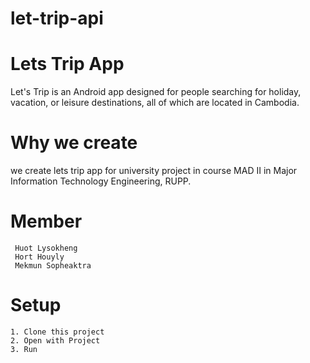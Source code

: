 # let-trip-api


# Lets Trip App
Let's Trip is an Android app designed for people searching for holiday, vacation, or leisure destinations, all of which are located in Cambodia.

# Why we create
we create lets trip app for university project in course MAD II in Major Information Technology Engineering, RUPP.

# Member
```
 Huot Lysokheng
 Hort Houyly
 Mekmun Sopheaktra
```

# Setup
```
1. Clone this project
2. Open with Project
3. Run
```
